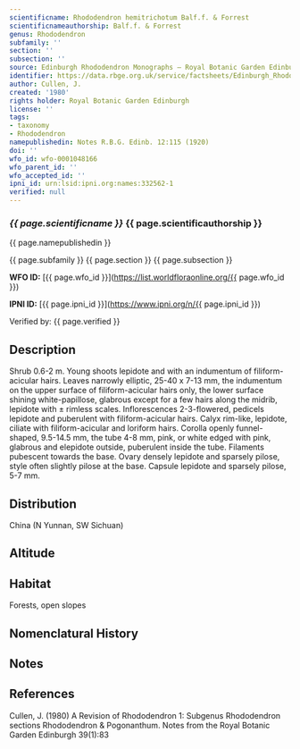```yaml
---
scientificname: Rhododendron hemitrichotum Balf.f. & Forrest
scientificnameauthorship: Balf.f. & Forrest
genus: Rhododendron
subfamily: ''
section: ''
subsection: ''
source: Edinburgh Rhododendron Monographs – Royal Botanic Garden Edinburgh
identifier: https://data.rbge.org.uk/service/factsheets/Edinburgh_Rhododendron_Monographs.xhtml
author: Cullen, J.
created: '1980'
rights holder: Royal Botanic Garden Edinburgh
license: ''
tags:
- taxonomy
- Rhododendron
namepublishedin: Notes R.B.G. Edinb. 12:115 (1920)
doi: ''
wfo_id: wfo-0001048166
wfo_parent_id: ''
wfo_accepted_id: ''
ipni_id: urn:lsid:ipni.org:names:332562-1
verified: null
---
```

### _{{ page.scientificname }}_ {{ page.scientificauthorship }}
 {{ page.namepublishedin }}

{{ page.subfamily }} {{ page.section }} {{ page.subsection }}

**WFO ID:** [{{ page.wfo_id }}](https://list.worldfloraonline.org/{{ page.wfo_id }})

**IPNI ID:** [{{ page.ipni_id }}](https://www.ipni.org/n/{{ page.ipni_id }})

Verified by: {{ page.verified }}



## Description
Shrub 0.6-2 m. Young shoots lepidote and with an indumentum of filiform-acicular hairs. Leaves narrowly elliptic, 25-40 x 7-13 mm, the indumentum on the upper surface of filiform-acicular hairs only, the lower surface shining white-papillose, glabrous except for a few hairs along the midrib, lepidote with ± rimless scales. Inflorescences 2-3-flowered, pedicels lepidote and puberulent with filiform-acicular hairs. Calyx rim-like, lepidote, ciliate with filiform-acicular and loriform hairs. Corolla openly funnel-shaped, 9.5-14.5 mm, the tube 4-8 mm, pink, or white edged with pink, glabrous and elepidote outside, puberulent inside the tube. Filaments pubescent towards the base. Ovary densely lepidote and sparsely pilose, style often slightly pilose at the base. Capsule lepidote and sparsely pilose, 5-7 mm.

## Distribution
China (N Yunnan, SW Sichuan)

## Altitude


## Habitat
Forests, open slopes

## Nomenclatural History

                       
## Notes


## References

Cullen, J. (1980) A Revision of Rhododendron 1: Subgenus Rhododendron sections Rhododendron & Pogonanthum. Notes from the Royal Botanic Garden Edinburgh 39(1):83
